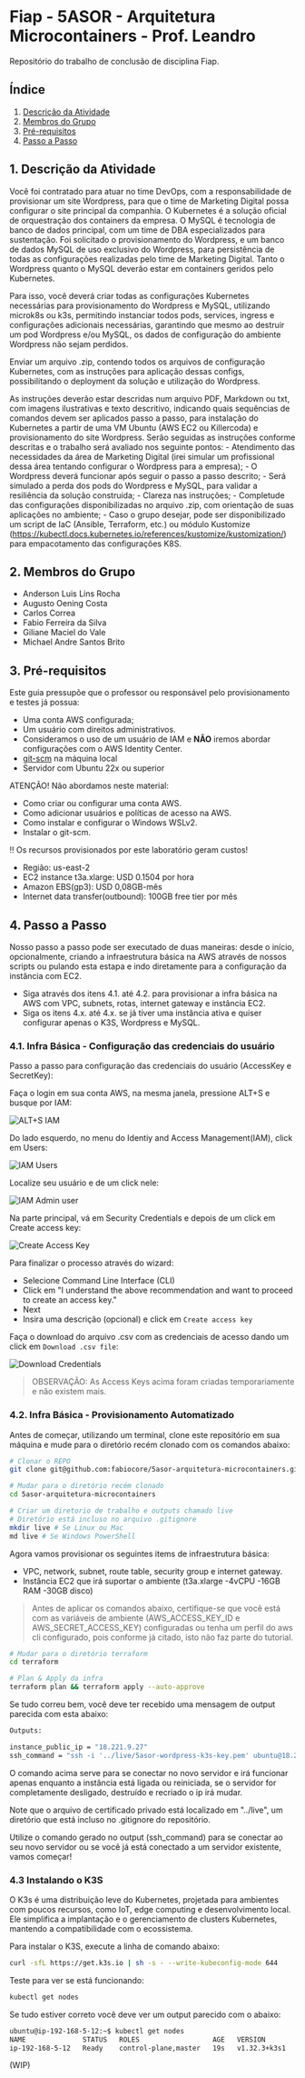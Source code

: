 # Fiap - 5ASOR - Arquitetura Microcontainers - Prof. Leandro

Repositório do trabalho de conclusão de disciplina Fiap.

## Índice

1. [Descrição da Atividade](#1-descrição-da-atividade)
2. [Membros do Grupo](#2-membros-do-grupo)
3. [Pré-requisitos](#3-pré-requisitos)
4. [Passo a Passo](#4-passo-a-passo)

## 1. Descrição da Atividade

Você foi contratado para atuar no time DevOps, com a responsabilidade de provisionar um site Wordpress, para que o time de Marketing Digital possa configurar o site principal da companhia. O Kubernetes é a solução oficial de orquestração dos containers da empresa. O MySQL é tecnologia de banco de dados principal, com um time de DBA especializados para sustentação. Foi solicitado o provisionamento do Wordpress, e um banco de dados MySQL de uso exclusivo do Wordpress, para persistência de todas as configurações realizadas pelo time de Marketing Digital. Tanto o Wordpress quanto o MySQL deverão estar em containers geridos pelo Kubernetes.

Para isso, você deverá criar todas as configurações Kubernetes necessárias para provisionamento do Wordpress e MySQL, utilizando microk8s ou k3s, permitindo instanciar todos pods, services, ingress e configurações adicionais necessárias, garantindo que mesmo ao destruir um pod Wordpress e/ou MySQL, os dados de configuração do ambiente Wordpress não sejam perdidos. 

Enviar um arquivo .zip, contendo todos os arquivos de configuração Kubernetes, com as instruções para aplicação dessas configs, possibilitando o deployment da solução e utilização do Wordpress.

As instruções deverão estar descridas num arquivo PDF, Markdown ou txt, com imagens ilustrativas e texto descritivo, indicando quais sequências de comandos devem ser aplicados passo a passo, para instalação do Kubernetes a partir de uma VM Ubuntu (AWS EC2 ou Killercoda) e provisionamento do site Wordpress. Serão seguidas as instruções conforme descritas e o trabalho será avaliado nos seguinte pontos:
    - Atendimento das necessidades da área de Marketing Digital (irei simular um profissional dessa área tentando configurar o Wordpress para a empresa);
    - O Wordpress deverá funcionar após seguir o passo a passo descrito;
    - Será simulado a perda dos pods do Wordpress e MySQL, para validar a resiliência da solução construída;
    - Clareza nas instruções;
    - Completude das configurações disponibilizadas no arquivo .zip, com orientação de suas aplicações no ambiente;
    - Caso o grupo desejar, pode ser disponibilizado um script de IaC (Ansible, Terraform, etc.) ou módulo Kustomize (https://kubectl.docs.kubernetes.io/references/kustomize/kustomization/) para empacotamento das configurações K8S.

## 2. Membros do Grupo

- Anderson Luis Lins Rocha
- Augusto Oening Costa
- Carlos Correa
- Fabio Ferreira da Silva
- Giliane Maciel do Vale
- Michael Andre Santos Brito

## 3. Pré-requisitos

Este guia pressupõe que o professor ou responsável pelo provisionamento e testes já possua:

- Uma conta AWS configurada;
- Um usuário com direitos administrativos.
- Consideramos o uso de um usuário de IAM e **NÃO** iremos abordar configurações com o AWS Identity Center.
- [git-scm](https://git-scm.com/downloads) na máquina local
- Servidor com Ubuntu 22x ou superior

ATENÇÃO! Não abordamos neste material:

- Como criar ou configurar uma conta AWS.
- Como adicionar usuários e políticas de acesso na AWS.
- Como instalar e configurar o Windows WSLv2.
- Instalar o git-scm.

:bangbang: Os recursos provisionados por este laboratório geram custos!

- Região: us-east-2
- EC2 instance t3a.xlarge: USD 0.1504 por hora
- Amazon EBS(gp3): USD 0,08GB-mês
- Internet data transfer(outbound): 100GB free tier por mês

## 4. Passo a Passo

Nosso passo a passo pode ser executado de duas maneiras: desde o início, opcionalmente, criando a infraestrutura básica na AWS através de nossos scripts ou pulando esta estapa e indo diretamente para a configuração da instância com EC2.

- Siga através dos itens 4.1. até 4.2. para provisionar a infra básica na AWS com VPC, subnets, rotas, internet gateway e instância EC2.
- Siga os itens 4.x. até 4.x. se já tiver uma instância ativa e quiser configurar apenas o K3S, Wordpress e MySQL.

### 4.1. Infra Básica - Configuração das credenciais do usuário

Passo a passo para configuração das credenciais do usuário (AccessKey e SecretKey):

Faça o login em sua conta AWS, na mesma janela, pressione ALT+S e busque por IAM:

![ALT+S IAM](./imagens/alts-iam.png)

Do lado esquerdo, no menu do Identiy and Access Management(IAM), click em Users:

![IAM Users](./imagens/iam-users.png)

Localize seu usuário e de um click nele:

![IAM Admin user](./imagens/iam-admin-user.png)

Na parte principal, vá em Security Credentials e depois de um click em Create access key:

![Create Access Key](./imagens/create-access-key.png)

Para finalizar o processo através do wizard:

- Selecione Command Line Interface (CLI)
- Click em "I understand the above recommendation and want to proceed to create an access key."
- Next
- Insira uma descrição (opcional) e click em `Create access key`

Faça o download do arquivo .csv com as credenciais de acesso dando um click em `Download .csv file`:

![Download Credentials](./imagens/download-credentials.png)
> OBSERVAÇÃO: As Access Keys acima foram criadas temporariamente e não existem mais.

### 4.2. Infra Básica - Provisionamento Automatizado

Antes de começar, utilizando um terminal, clone este repositório em sua máquina e mude para o diretório recém clonado com os comandos abaixo:

```bash
# Clonar o REPO
git clone git@github.com:fabiocore/5asor-arquitetura-microcontainers.git

# Mudar para o diretório recém clonado
cd 5asor-arquitetura-microcontainers

# Criar um diretorio de trabalho e outputs chamado live
# Diretório está incluso no arquivo .gitignore
mkdir live # Se Linux ou Mac
md live # Se Windows PowerShell
```

Agora vamos provisionar os seguintes items de infraestrutura básica:

- VPC, network, subnet, route table, security group e internet gateway.
- Instância EC2 que irá suportar o ambiente (t3a.xlarge -4vCPU -16GB RAM -30GB disco)

> Antes de aplicar os comandos abaixo, certifique-se que você está com as variáveis de ambiente (AWS_ACCESS_KEY_ID e AWS_SECRET_ACCESS_KEY) configuradas ou tenha um perfil do aws cli configurado, pois conforme já citado, isto não faz parte do tutorial.

```bash
# Mudar para o diretório terraform
cd terraform

# Plan & Apply da infra
terraform plan && terraform apply --auto-approve
```

Se tudo correu bem, você deve ter recebido uma mensagem de output parecida com esta abaixo:

```bash
Outputs:

instance_public_ip = "18.221.9.27"
ssh_command = "ssh -i '../live/5asor-wordpress-k3s-key.pem' ubuntu@18.221.9.27"
```

O comando acima serve para se conectar no novo servidor e irá funcionar apenas enquanto a instância está ligada ou reiniciada, se o servidor for completamente desligado, destruído e recriado o ip irá mudar. <br />

Note que o arquivo de certificado privado está localizado em "../live", um diretório que está incluso no .gitignore do repositório. <br />

Utilize o comando gerado no output (ssh_command) para se conectar ao seu novo servidor ou se você já está conectado a um servidor existente, vamos começar!

### 4.3 Instalando o K3S

O K3s é uma distribuição leve do Kubernetes, projetada para ambientes com poucos recursos, como IoT, edge computing e desenvolvimento local. Ele simplifica a implantação e o gerenciamento de clusters Kubernetes, mantendo a compatibilidade com o ecossistema.

Para instalar o K3S, execute a linha de comando abaixo:

```bash
curl -sfL https://get.k3s.io | sh -s - --write-kubeconfig-mode 644
```

Teste para ver se está funcionando:

```bash
kubectl get nodes
```
Se tudo estiver correto você deve ver um output parecido com o abaixo:

```txt
ubuntu@ip-192-168-5-12:~$ kubectl get nodes
NAME              STATUS   ROLES                  AGE   VERSION
ip-192-168-5-12   Ready    control-plane,master   19s   v1.32.3+k3s1
```


(WIP)